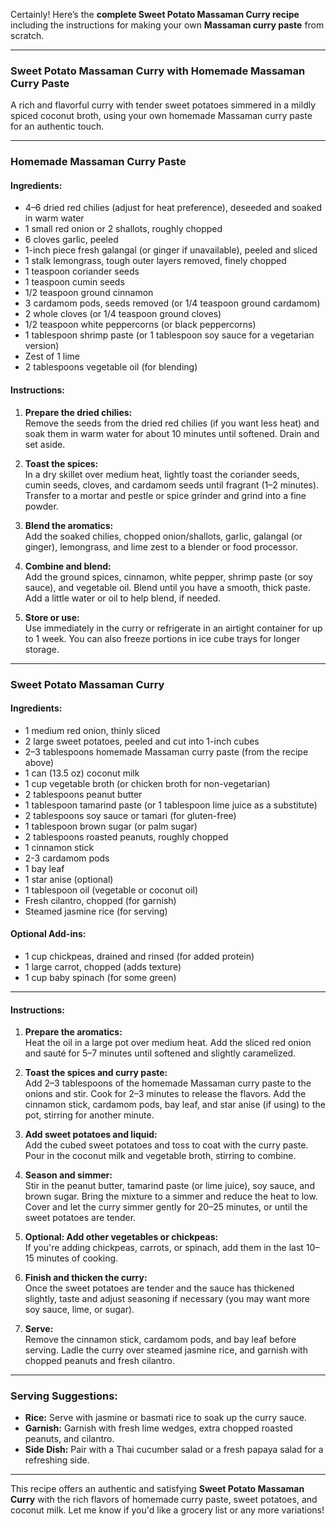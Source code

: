 Certainly! Here’s the **complete Sweet Potato Massaman Curry recipe** including the instructions for making your own **Massaman curry paste** from scratch.

---

### **Sweet Potato Massaman Curry with Homemade Massaman Curry Paste**

A rich and flavorful curry with tender sweet potatoes simmered in a mildly spiced coconut broth, using your own homemade Massaman curry paste for an authentic touch.

---

### **Homemade Massaman Curry Paste**

#### **Ingredients:**
- 4–6 dried red chilies (adjust for heat preference), deseeded and soaked in warm water
- 1 small red onion or 2 shallots, roughly chopped
- 6 cloves garlic, peeled
- 1-inch piece fresh galangal (or ginger if unavailable), peeled and sliced
- 1 stalk lemongrass, tough outer layers removed, finely chopped
- 1 teaspoon coriander seeds
- 1 teaspoon cumin seeds
- 1/2 teaspoon ground cinnamon
- 3 cardamom pods, seeds removed (or 1/4 teaspoon ground cardamom)
- 2 whole cloves (or 1/4 teaspoon ground cloves)
- 1/2 teaspoon white peppercorns (or black peppercorns)
- 1 tablespoon shrimp paste (or 1 tablespoon soy sauce for a vegetarian version)
- Zest of 1 lime
- 2 tablespoons vegetable oil (for blending)

#### **Instructions:**

1. **Prepare the dried chilies:**  
   Remove the seeds from the dried red chilies (if you want less heat) and soak them in warm water for about 10 minutes until softened. Drain and set aside.

2. **Toast the spices:**  
   In a dry skillet over medium heat, lightly toast the coriander seeds, cumin seeds, cloves, and cardamom seeds until fragrant (1–2 minutes). Transfer to a mortar and pestle or spice grinder and grind into a fine powder.

3. **Blend the aromatics:**  
   Add the soaked chilies, chopped onion/shallots, garlic, galangal (or ginger), lemongrass, and lime zest to a blender or food processor.

4. **Combine and blend:**  
   Add the ground spices, cinnamon, white pepper, shrimp paste (or soy sauce), and vegetable oil. Blend until you have a smooth, thick paste. Add a little water or oil to help blend, if needed.

5. **Store or use:**  
   Use immediately in the curry or refrigerate in an airtight container for up to 1 week. You can also freeze portions in ice cube trays for longer storage.

---

### **Sweet Potato Massaman Curry**

#### **Ingredients:**
- 1 medium red onion, thinly sliced
- 2 large sweet potatoes, peeled and cut into 1-inch cubes
- 2–3 tablespoons homemade Massaman curry paste (from the recipe above)
- 1 can (13.5 oz) coconut milk
- 1 cup vegetable broth (or chicken broth for non-vegetarian)
- 2 tablespoons peanut butter
- 1 tablespoon tamarind paste (or 1 tablespoon lime juice as a substitute)
- 2 tablespoons soy sauce or tamari (for gluten-free)
- 1 tablespoon brown sugar (or palm sugar)
- 2 tablespoons roasted peanuts, roughly chopped
- 1 cinnamon stick
- 2-3 cardamom pods
- 1 bay leaf
- 1 star anise (optional)
- 1 tablespoon oil (vegetable or coconut oil)
- Fresh cilantro, chopped (for garnish)
- Steamed jasmine rice (for serving)

#### **Optional Add-ins:**
- 1 cup chickpeas, drained and rinsed (for added protein)
- 1 large carrot, chopped (adds texture)
- 1 cup baby spinach (for some green)

---

#### **Instructions:**

1. **Prepare the aromatics:**  
   Heat the oil in a large pot over medium heat. Add the sliced red onion and sauté for 5–7 minutes until softened and slightly caramelized.

2. **Toast the spices and curry paste:**  
   Add 2–3 tablespoons of the homemade Massaman curry paste to the onions and stir. Cook for 2–3 minutes to release the flavors. Add the cinnamon stick, cardamom pods, bay leaf, and star anise (if using) to the pot, stirring for another minute.

3. **Add sweet potatoes and liquid:**  
   Add the cubed sweet potatoes and toss to coat with the curry paste. Pour in the coconut milk and vegetable broth, stirring to combine.

4. **Season and simmer:**  
   Stir in the peanut butter, tamarind paste (or lime juice), soy sauce, and brown sugar. Bring the mixture to a simmer and reduce the heat to low. Cover and let the curry simmer gently for 20–25 minutes, or until the sweet potatoes are tender.

5. **Optional: Add other vegetables or chickpeas:**  
   If you're adding chickpeas, carrots, or spinach, add them in the last 10–15 minutes of cooking.

6. **Finish and thicken the curry:**  
   Once the sweet potatoes are tender and the sauce has thickened slightly, taste and adjust seasoning if necessary (you may want more soy sauce, lime, or sugar).

7. **Serve:**  
   Remove the cinnamon stick, cardamom pods, and bay leaf before serving. Ladle the curry over steamed jasmine rice, and garnish with chopped peanuts and fresh cilantro.

---

### **Serving Suggestions:**
- **Rice:** Serve with jasmine or basmati rice to soak up the curry sauce.
- **Garnish:** Garnish with fresh lime wedges, extra chopped roasted peanuts, and cilantro.
- **Side Dish:** Pair with a Thai cucumber salad or a fresh papaya salad for a refreshing side.

---

This recipe offers an authentic and satisfying **Sweet Potato Massaman Curry** with the rich flavors of homemade curry paste, sweet potatoes, and coconut milk. Let me know if you'd like a grocery list or any more variations!
